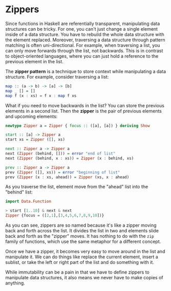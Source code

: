 # Zippers

Since functions in Haskell are referentially transparent, manipulating data structures can be tricky.
For one, you can't just change a single element inside of a data structure.
You have to rebuild the whole data structure with the element replaced.
Moreover, traversing a data structure through pattern matching is often uni-directional.
For example, when traversing a list, you can only move forwards through the list, not backwards.
This is in contrast to object-oriented languages, where you can just hold a reference to the previous element in the list.

The **zipper pattern** is a technique to store context while manipulating a data structure.
For example, consider traversing a list:

```hs
map :: (a -> b) -> [a] -> [b]
map _ [] = []
map f (x : xs) = f x : map f xs
```

What if you need to move backwards in the list?
You can store the previous elements in a second list.
Then the **zipper** is the pair of previous elements and upcoming elements:

```hs
newtype Zipper a = Zipper { focus :: ([a], [a]) } deriving Show

start :: [a] -> Zipper a
start xs = Zipper ([], xs)

next :: Zipper a -> Zipper a
next (Zipper (behind, [])) = error "end of list"
next (Zipper (behind, x : xs)) = Zipper (x : behind, xs)

prev :: Zipper a -> Zipper a
prev (Zipper ([], xs)) = error "beginning of list"
prev (Zipper (x : xs, ahead)) = Zipper (xs, x : ahead)
```

As you traverse the list, element move from the "ahead" list into the "behind" list:

```hs
import Data.Function

> start [1..10] & next & next
Zipper {focus = ([2,1],[3,4,5,6,7,8,9,10])}
```

As you can see, zippers are so named because it's like a zipper moving back and forth across the list.
It divides the list in two and elements slide back and forth as the "zipper" moves.
It has nothing to do with the `zip` family of functions, which use the same metaphor for a different concept.

Once we have a zipper, it becomes very easy to move around in the list and manipulate it.
We can do things like replace the current element, insert a sublist, or take the left or right part of the list and do something with it.

While immutability can be a pain in that we have to define zippers to manipulate data structures, it also means we never have to make copies of anything.